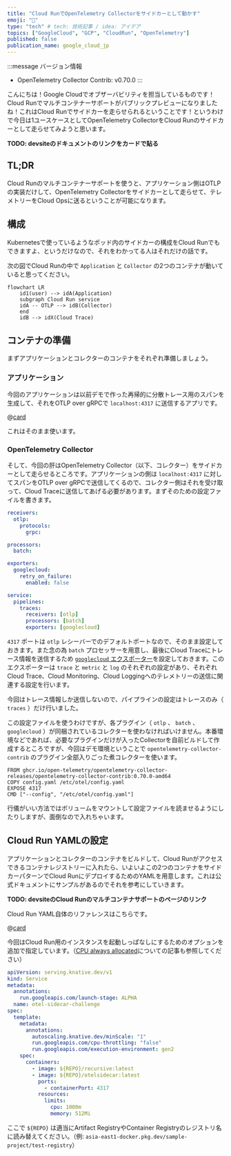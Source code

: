 ```yaml
---
title: "Cloud RunでOpenTelemetry Collectorをサイドカーとして動かす"
emoji: "🔭"
type: "tech" # tech: 技術記事 / idea: アイデア
topics: ["GoogleCloud", "GCP", "CloudRun", "OpenTelemetry"]
published: false
publication_name: google_cloud_jp
---
```


:::message
バージョン情報

* OpenTelemetry Collector Contrib: v0.70.0
:::

こんにちは！Google Cloudでオブザーバビリティを担当しているものです！Cloud Runでマルチコンテナーサポートがパブリックプレビューになりましたね！これはCloud Runでサイドカーを走らせられるということです！というわけで今日は1ユースケースとしてOpenTelemetry CollectorをCloud Runのサイドカーとして走らせてみようと思います。

**TODO: devsiteのドキュメントのリンクをカードで貼る**

## TL;DR

Cloud Runのマルチコンテナーサポートを使うと、アプリケーション側はOTLPの実装だけして、OpenTelemetry Collectorをサイドカーとして走らせて、テレメトリーをCloud Opsに送るということが可能になります。

## 構成

Kubernetesで使っているようなポッド内のサイドカーの構成をCloud Runでもできますよ、というだけなので、それをわかってる人はそれだけの話です。

次の図でCloud Runの中で `Application` と `Collector` の2つのコンテナが動いていると思ってください。

```mermaid
flowchart LR
    id1(user) --> idA(Application)
    subgraph Cloud Run service
    idA -- OTLP --> idB(Collector)
    end
    idB --> idX(Cloud Trace)
```

## コンテナの準備

まずアプリケーションとコレクターのコンテナをそれぞれ準備しましょう。

### アプリケーション

今回のアプリケーションは以前デモで作った再帰的に分散トレース用のスパンを生成して、それをOTLP over gRPCで `localhost:4317` に送信するアプリです。

@[card](https://github.com/GoogleCloudPlatform/devrel-demos/tree/main/devops/otel-col-gke-add-labels/src/service)

これはそのまま使います。

### OpenTelemetry Collector

そして、今回の肝はOpenTelemetry Collector（以下、コレクター）をサイドカーとして走らせるところです。アプリケーションの側は `localhost:4317` に対してスパンをOTLP over gRPCで送信してくるので、コレクター側はそれを受け取って、Cloud Traceに送信してあげる必要があります。まずそのための設定ファイルを書きます。

```yaml:config.yaml
receivers:
  otlp:
    protocols:
      grpc:

processors:
  batch:

exporters:
  googlecloud:
    retry_on_failure:
      enabled: false

service:
  pipelines:
    traces:
      receivers: [otlp]
      processors: [batch]
      exporters: [googlecloud]
```

`4317` ポートは `otlp` レシーバーでのデフォルトポートなので、そのまま設定しておきます。また念の為 `batch` プロセッサーを用意し、最後にCloud Traceにトレース情報を送信するため [`googlecloud` エクスポーター](https://github.com/open-telemetry/opentelemetry-collector-contrib/blob/main/exporter/googlecloudexporter/README.md)を設定しておきます。このエクスポーターは `trace` と `metric` と `log` のそれぞれの設定があり、それぞれCloud Trace、Cloud Monitoring、Cloud Loggingへのテレメトリーの送信に関連する設定を行います。

今回はトレース情報しか送信しないので、パイプラインの設定はトレースのみ（ `traces` ）だけ行いました。

この設定ファイルを使うわけですが、各プラグイン（ `otlp` 、 `batch` 、 `googlecloud` ）が同梱されているコレクターを使わなければいけません。本番環境などであれば、必要なプラグインだけが入ったCollectorを自前ビルドして作成するところですが、今回はデモ環境ということで `opentelemetry-collector-contrib` のプラグイン全部入りごった煮コレクターを使います。

```docker:Dockerfile
FROM ghcr.io/open-telemetry/opentelemetry-collector-releases/opentelemetry-collector-contrib:0.70.0-amd64
COPY config.yaml /etc/otel/config.yaml
EXPOSE 4317
CMD ["--config", "/etc/otel/config.yaml"]
```

行儀がいい方法ではボリュームをマウントして設定ファイルを読ませるようにしたりしますが、面倒なので入れちゃいます。

## Cloud Run YAMLの設定

アプリケーションとコレクターのコンテナをビルドして、Cloud Runがアクセスできるコンテナレジストリーに入れたら、いよいよこの2つのコンテナをサイドカーパターンでCloud RunにデプロイするためのYAMLを用意します。これは公式ドキュメントにサンプルがあるのでそれを参考にしていきます。

**TODO: devsiteのCloud Runのマルチコンテナサポートのページのリンク**

Cloud Run YAML自体のリファレンスはこちらです。

@[card](https://cloud.google.com/run/docs/reference/yaml/v1)

今回はCloud Run用のインスタンスを起動しっぱなしにするためのオプションを追加で指定しています。（[CPU always allocated](https://cloud.google.com/blog/ja/products/serverless/cloud-run-gets-always-on-cpu-allocation?hl=ja)についての記事も参照してください）

```yaml:multicontainers.yaml
apiVersion: serving.knative.dev/v1
kind: Service
metadata:
  annotations:
    run.googleapis.com/launch-stage: ALPHA
  name: otel-sidecar-challenge
spec:
  template:
    metadata:
      annotations:
        autoscaling.knative.dev/minScale: "1"
        run.googleapis.com/cpu-throttling: "false"
        run.googleapis.com/execution-environment: gen2
    spec:
      containers:
        - image: ${REPO}/recursive:latest
        - image: ${REPO}/otelsidecar:latest
          ports:
            - containerPort: 4317
          resources:
            limits:
              cpu: 1000m
              memory: 512Mi
```

ここで `${REPO}` は適当にArtifact RegistryやContainer Registryのレジストリ名に読み替えてください。（例: `asia-east1-docker.pkg.dev/sample-project/test-registry`）
